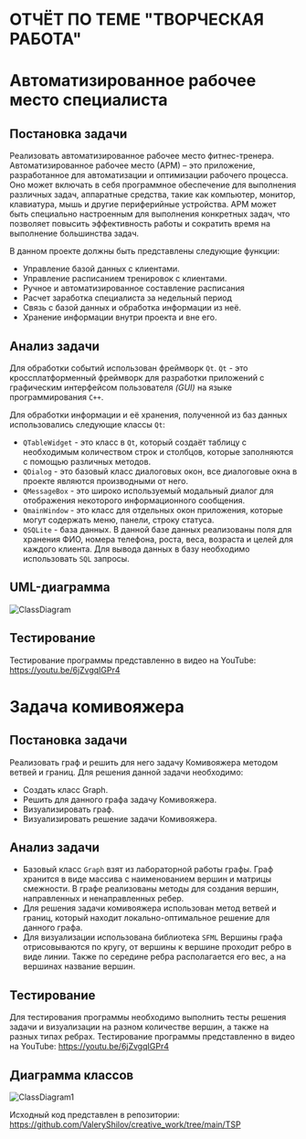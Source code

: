 # ОТЧЁТ ПО ТЕМЕ "ТВОРЧЕСКАЯ РАБОТА"
# Автоматизированное рабочее место специалиста
## Постановка задачи
Реализовать автоматизированное рабочее место фитнес-тренера. 
Автоматизированное рабочее место (АРМ) – это приложение, разработанное для автоматизации и оптимизации рабочего процесса. Оно может включать в себя программное обеспечение для выполнения различных задач, аппаратные средства, такие как компьютер, монитор, клавиатура, мышь и другие периферийные устройства. АРМ может быть специально настроенным для выполнения конкретных задач, что позволяет повысить эффективность работы и сократить время на выполнение большинства задач.

В данном проекте должны быть представлены следующие функции:
-	Управление базой данных с клиентами.
-	Управление расписанием тренировок с клиентами.
-	Ручное и автоматизированное составление расписания
-	Расчет заработка специалиста за недельный период
-	Связь с базой данных и обработка информации из неё.
-	Хранение информации внутри проекта и вне его.

## Анализ задачи
Для обработки событий использован фреймворк ```Qt```. ```Qt``` - это кроссплатформенный фреймворк для разработки приложений с графическим интерфейсом пользователя *(GUI)* на языке программирования ```C++```.

Для обработки информации и её хранения, полученной из баз данных использовались следующие классы ```Qt```:
-	```QTableWidget``` - это класс в ```Qt```, который создаёт таблицу с необходимым количеством строк и столбцов, которые заполняются с помощью различных методов.
-	```QDialog``` - это базовый класс диалоговых окон, все диалоговые окна в проекте являются производными от него.
-	```QMessageBox``` - это широко используемый модальный диалог для отображения некоторого информационного сообщения.
-	```QmainWindow``` - это класс для отдельных окон приложения, которые могут содержать меню, панели, строку статуса.
-	```QSQLite``` - база данных. В данной базе данных реализованы поля для хранения ФИО, номера телефона, роста, веса, возраста и целей для каждого клиента. Для вывода данных в базу необходимо использовать ```SQL``` запросы.

## UML-диаграмма
![ClassDiagram](https://github.com/ValeryShilov/creative_work/assets/115791101/ed51083c-c6aa-4b33-a005-73f71cae0abd)

## Тестирование
Тестирование программы представленно в видео на YouTube: https://youtu.be/6jZvgqIGPr4


# Задача комивояжера
## Постановка задачи
Реализовать граф и решить для него задачу Комивояжера методом ветвей и границ.
Для решения данной задачи необходимо:
- Создать класс Graph.
- Решить для данного графа задачу Комивояжера.
- Визуализировать граф.
- Визуализировать решение задачи Комивояжера.

## Анализ задачи
- Базовый класс ```Graph``` взят из лабораторной работы графы. Граф хранится в виде массива с наименованием вершин и матрицы смежности. В графе реализованы методы для создания вершин, направленных и ненаправленных ребер. 
- Для решения задачи комивояжера использован метод ветвей и границ, который находит локально-оптимальное решение для данного графа.
- Для визуализации использована библиотека ```SFML``` Вершины графа отрисовываются по кругу, от вершины к вершине проходит ребро в виде линии. Также по середине ребра располагается его вес, а на вершинах название вершин.


## Тестирование
Для тестирования программы необходимо выполнить тесты решения задачи и визуализации на разном количестве вершин, а также на разных типах ребрах.
Тестирование программы представленно в видео на YouTube: https://youtu.be/6jZvgqIGPr4

## Диаграмма классов
![ClassDiagram1](https://github.com/ValeryShilov/creative_work/assets/115791101/8ba314c6-fae9-4cdc-9249-3267a16b13ce)


Исходный код представлен в репозитории: https://github.com/ValeryShilov/creative_work/tree/main/TSP
